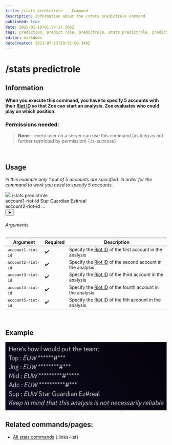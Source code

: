 ```yaml
---
title: /stats predictrole  - Command
description: Information about the /stats predictrole command
published: true
date: 2025-01-19T01:54:17.506Z
tags: prediction, predict role, predictrole, stats predictrole, predict, role, lane, lanes
editor: markdown
dateCreated: 2021-07-13T10:51:09.340Z
---
```


# /stats predictrole
## Information
**When you execute this command, you have to specify 5 accounts with their [Riot ID](/en/terms/riotid) so that Zoe can start an analysis. Zoe evaluates who could play on which position.**
<br>

### Permissions needed:
>**None** - every user on a server can use this command (as long as not further restricted by permission) {.is-success}

<br>

## Usage
*In this example only 1 out of 5 accounts are specified. In order for the command to work you need to specify 5 accounts.*
<div class="discord-preview">
    <div class="dcp-chatbar">
        <img src="https://zoe-discord-bot.ch/img/favicon.ico" class="dcp-avatar">
        <span class="dcp-command">/stats predictrole</span>
        <div class="dcp-args">
            <div class="dcp-arg">
                <span class="dcp-arg-label">account1-riot-id</span>
                <span class="dcp-arg-value">Star Guardian Ez#real</span>
            </div>
          			<div class="dcp-arg">
                <span class="dcp-arg-label">account2-riot-id</span>
                <span class="dcp-arg-value">...</span>
            </div>
        </div>
        <button class="dcp-send-btn">&#10148;</button> 
    </div>
</div>

###### Arguments
| Argument | Required | Description |
|----------|----------|-------------|
| `account1-riot-id` | :heavy_check_mark: | Specify the [Riot ID](/en/terms/riotid) of the first account in the analysis |
| `account2-riot-id` | :heavy_check_mark: | Specify the [Riot ID](/en/terms/riotid) of the second account in the analysis |
| `account3-riot-id` | :heavy_check_mark: | Specify the [Riot ID](/en/terms/riotid) of the third account in the analysis |
| `account4-riot-id` | :heavy_check_mark: | Specify the [Riot ID](/en/terms/riotid) of the fourth account in the analysis |
| `account5-riot-id` | :heavy_check_mark: | Specify the [Riot ID](/en/terms/riotid) of the fith account in the analysis |
<br>

## Example
<img src="/en_/en_predictrole_suggestion.png" width="650">
 <br>
 
## Related commands/pages:
- [All stats commands](/en/commands/stats)
{.links-list}